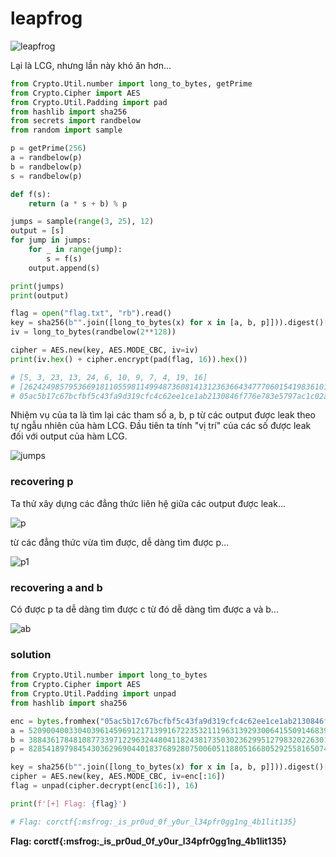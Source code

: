 # leapfrog

![leapfrog](./_img/6.png)

Lại là LCG, nhưng lần này khó ăn hơn...

```python
from Crypto.Util.number import long_to_bytes, getPrime
from Crypto.Cipher import AES
from Crypto.Util.Padding import pad
from hashlib import sha256
from secrets import randbelow
from random import sample

p = getPrime(256)
a = randbelow(p)
b = randbelow(p)
s = randbelow(p)

def f(s):
    return (a * s + b) % p

jumps = sample(range(3, 25), 12)
output = [s]
for jump in jumps:
    for _ in range(jump):
        s = f(s)
    output.append(s)

print(jumps)
print(output)

flag = open("flag.txt", "rb").read()
key = sha256(b"".join([long_to_bytes(x) for x in [a, b, p]])).digest()[:16]
iv = long_to_bytes(randbelow(2**128))

cipher = AES.new(key, AES.MODE_CBC, iv=iv)
print(iv.hex() + cipher.encrypt(pad(flag, 16)).hex())

# [5, 3, 23, 13, 24, 6, 10, 9, 7, 4, 19, 16]
# [26242498579536691811055981149948736081413123636643477706015419836101346754443, 30320412755241177141099565765265147075632060183801443609889236855980299685595, 65684356693401962957802832810273549345608027337432965824937963429120291339333, 15025547765549333168957368149177848577882555487889680742466312084547650972663, 46764069432060214735440855620792051531943268335710103593983788232446614161424, 71575544531523096893697176151110271985899529970263634996534766185719951232899, 8149547548198503668415702507621754973088994278880874813606458793607866713778, 12081871161483608517505346339140143493132928051760353815508503241747142024697, 65627056932006241674763356339068429188278123434638526706264676467885955099667, 23413741607307309476964696379608864503970503243566103692132654387385869400762, 56014408298982744092873649879675961526790332954773022900206888891912862484806, 77000766146189604405769394813422399327596415228762086351262010618717119973525, 14589246063765426640159853561271509992635998018136452450026806673980229327448]
# 05ac5b17c67bcfbf5c43fa9d319cfc4c62ee1ce1ab2130846f776e783e5797ac1c02a34045e4130f3b8111e57397df344bd0e14f3df4f1a822c43c7a89fd4113f9a7702b0b0e0b0473a2cbac25e1dd9c
```

Nhiệm vụ của ta là tìm lại các tham số a, b, p từ các output được leak theo tự ngẫu nhiên của hàm LCG. Đầu tiên ta tính "vị trí" của các số được leak đối với output của hàm LCG.

![jumps](./_img/6_1.png)

### recovering p

Ta thử xây dựng các đẳng thức liên hệ giữa các output được leak...

![p](./_img/6_p.png)

từ các đẳng thức vừa tìm được, dễ dàng tìm được p...

![p1](./_img/6_p1.png)

### recovering a and b

Có được p ta dễ dàng tìm được c từ đó dễ dàng tìm được a và b...

![ab](./_img/6_ab.png)

### solution

```python
from Crypto.Util.number import long_to_bytes
from Crypto.Cipher import AES
from Crypto.Util.Padding import unpad
from hashlib import sha256

enc = bytes.fromhex("05ac5b17c67bcfbf5c43fa9d319cfc4c62ee1ce1ab2130846f776e783e5797ac1c02a34045e4130f3b8111e57397df344bd0e14f3df4f1a822c43c7a89fd4113f9a7702b0b0e0b0473a2cbac25e1dd9c")
a = 52090040033040396145969121713991672235321119631392930064155091468397683266049
b = 38843617848108773397122963244804118243817350302362995127983202263014562244895
p = 82854189798454303629690440183768928075006051188051668052925581650741089039941

key = sha256(b"".join([long_to_bytes(x) for x in [a, b, p]])).digest()[:16]
cipher = AES.new(key, AES.MODE_CBC, iv=enc[:16])
flag = unpad(cipher.decrypt(enc[16:]), 16)

print(f'[+] Flag: {flag}')

# Flag: corctf{:msfrog:_is_pr0ud_0f_y0ur_l34pfr0gg1ng_4b1lit135}
```

**Flag: corctf{:msfrog:_is_pr0ud_0f_y0ur_l34pfr0gg1ng_4b1lit135}**
